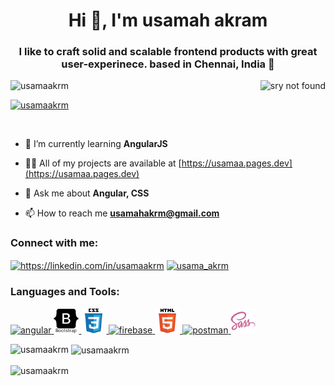 <h1 align="center">Hi 👋, I'm usamah akram</h1>
<h3 align="center">I like to craft solid and scalable frontend products with great user-experinece. based in Chennai, India 📍</h3>
<img src="https://camo.githubusercontent.com/cae12fddd9d6982901d82580bdf321d81fb299141098ca1c2d4891870827bf17/68747470733a2f2f6d69726f2e6d656469756d2e636f6d2f6d61782f313336302f302a37513379765349765f7430696f4a2d5a2e676966" alt="sry not found" align="right" width: "400">
<p align="left"> <img src="https://komarev.com/ghpvc/?username=usamaakrm&label=Profile%20views&color=0e75b6&style=flat" alt="usamaakrm" /> </p>

<p align="left"> <a href="https://github.com/ryo-ma/github-profile-trophy"><img src="https://github-profile-trophy.vercel.app/?username=usamaakrm" alt="usamaakrm" /></a> </p>

<p align="left"> <a href="https://twitter.com/" target="blank"><img src="https://img.shields.io/twitter/follow/?logo=twitter&style=for-the-badge" alt="" /></a> </p>

- 🌱 I’m currently learning **AngularJS**

- 👨‍💻 All of my projects are available at [https://usamaa.pages.dev](https://usamaa.pages.dev)

- 💬 Ask me about **Angular, CSS**

- 📫 How to reach me **usamahakrm@gmail.com**

<h3 align="left">Connect with me:</h3>
<p align="left">
<a href="https://linkedin.com/in/https://linkedin.com/in/usamaakrm" target="blank"><img align="center" src="https://raw.githubusercontent.com/rahuldkjain/github-profile-readme-generator/master/src/images/icons/Social/linked-in-alt.svg" alt="https://linkedin.com/in/usamaakrm" height="30" width="40" /></a>
<a href="https://instagram.com/usama_akrm" target="blank"><img align="center" src="https://raw.githubusercontent.com/rahuldkjain/github-profile-readme-generator/master/src/images/icons/Social/instagram.svg" alt="usama_akrm" height="30" width="40" /></a>
</p>

<h3 align="left">Languages and Tools:</h3>
<p align="left"> <a href="https://angular.io" target="_blank" rel="noreferrer"> <img src="https://angular.io/assets/images/logos/angular/angular.svg" alt="angular" width="40" height="40"/> </a> <a href="https://getbootstrap.com" target="_blank" rel="noreferrer"> <img src="https://raw.githubusercontent.com/devicons/devicon/master/icons/bootstrap/bootstrap-plain-wordmark.svg" alt="bootstrap" width="40" height="40"/> </a> <a href="https://www.w3schools.com/css/" target="_blank" rel="noreferrer"> <img src="https://raw.githubusercontent.com/devicons/devicon/master/icons/css3/css3-original-wordmark.svg" alt="css3" width="40" height="40"/> </a> <a href="https://firebase.google.com/" target="_blank" rel="noreferrer"> <img src="https://www.vectorlogo.zone/logos/firebase/firebase-icon.svg" alt="firebase" width="40" height="40"/> </a> <a href="https://www.w3.org/html/" target="_blank" rel="noreferrer"> <img src="https://raw.githubusercontent.com/devicons/devicon/master/icons/html5/html5-original-wordmark.svg" alt="html5" width="40" height="40"/> </a> <a href="https://postman.com" target="_blank" rel="noreferrer"> <img src="https://www.vectorlogo.zone/logos/getpostman/getpostman-icon.svg" alt="postman" width="40" height="40"/> </a> <a href="https://sass-lang.com" target="_blank" rel="noreferrer"> <img src="https://raw.githubusercontent.com/devicons/devicon/master/icons/sass/sass-original.svg" alt="sass" width="40" height="40"/> </a> </p>

<p><img align="left" src="https://github-readme-stats.vercel.app/api/top-langs?username=usamaakrm&show_icons=true&locale=en&layout=compact" alt="usamaakrm" /></p>

<p>&nbsp;<img align="center" src="https://github-readme-stats.vercel.app/api?username=usamaakrm&show_icons=true&locale=en" alt="usamaakrm" /></p>

<p><img align="center" src="https://github-readme-streak-stats.herokuapp.com/?user=usamaakrm&" alt="usamaakrm" /></p>
